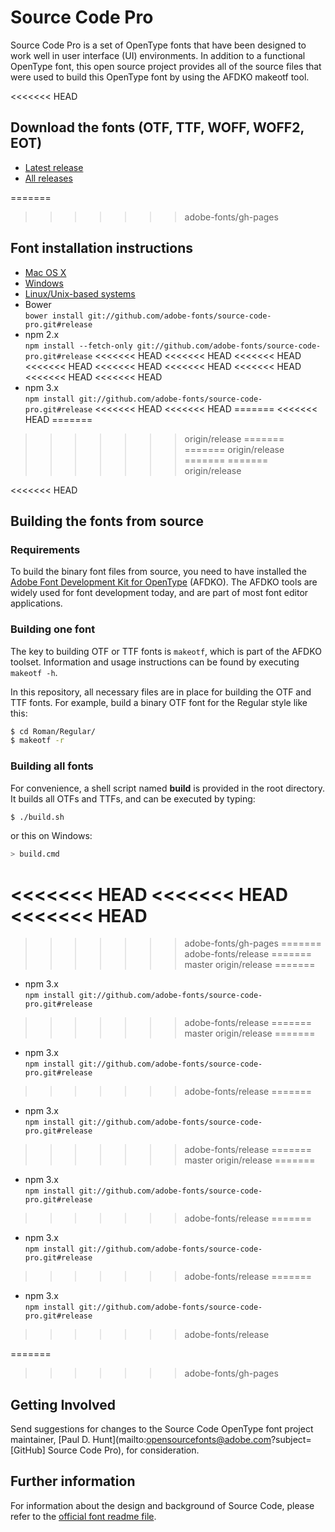 # Source Code Pro

Source Code Pro is a set of OpenType fonts that have been designed to work well
in user interface (UI) environments. In addition to a functional OpenType font, this open
source project provides all of the source files that were used to build this OpenType font
by using the AFDKO makeotf tool.

<<<<<<< HEAD
## Download the fonts (OTF, TTF, WOFF, WOFF2, EOT)

* [Latest release](../../releases/latest)
* [All releases](../../releases)

=======
>>>>>>> adobe-fonts/gh-pages
## Font installation instructions

* [Mac OS X](http://support.apple.com/kb/HT2509)
* [Windows](https://www.microsoft.com/en-us/Typography/TrueTypeInstall.aspx)
* [Linux/Unix-based systems](https://github.com/adobe-fonts/source-code-pro/issues/17#issuecomment-8967116)
* Bower<br/>
	`bower install git://github.com/adobe-fonts/source-code-pro.git#release`
* npm 2.x<br/>
	`npm install --fetch-only git://github.com/adobe-fonts/source-code-pro.git#release`
<<<<<<< HEAD
<<<<<<< HEAD
<<<<<<< HEAD
<<<<<<< HEAD
<<<<<<< HEAD
<<<<<<< HEAD
<<<<<<< HEAD
<<<<<<< HEAD
<<<<<<< HEAD
* npm 3.x<br/>
	`npm install git://github.com/adobe-fonts/source-code-pro.git#release`
<<<<<<< HEAD
<<<<<<< HEAD
=======
<<<<<<< HEAD
=======
>>>>>>> origin/release
=======
=======
>>>>>>> origin/release
=======
=======
>>>>>>> origin/release

<<<<<<< HEAD
## Building the fonts from source

### Requirements

To build the binary font files from source, you need to have installed the
[Adobe Font Development Kit for OpenType](http://www.adobe.com/devnet/opentype/afdko.html) (AFDKO). The AFDKO
tools are widely used for font development today, and are part of most font
editor applications.

### Building one font

The key to building OTF or TTF fonts is `makeotf`, which is part of the AFDKO toolset.
Information and usage instructions can be found by executing `makeotf -h`.

In this repository, all necessary files are in place for building the OTF and TTF fonts.
For example, build a binary OTF font for the Regular style like this:

```sh
$ cd Roman/Regular/
$ makeotf -r
```

### Building all fonts

For convenience, a shell script named **build** is provided in the root directory.
It builds all OTFs and TTFs, and can be executed by typing:

```sh
$ ./build.sh
```

or this on Windows:

```sh
> build.cmd
```
<<<<<<< HEAD
<<<<<<< HEAD
<<<<<<< HEAD
=======
>>>>>>> adobe-fonts/gh-pages
=======
>>>>>>> adobe-fonts/release
=======
>>>>>>> master
>>>>>>> origin/release
=======
* npm 3.x<br/>
	`npm install git://github.com/adobe-fonts/source-code-pro.git#release`
>>>>>>> adobe-fonts/release
=======
>>>>>>> master
>>>>>>> origin/release
=======
* npm 3.x<br/>
	`npm install git://github.com/adobe-fonts/source-code-pro.git#release`
>>>>>>> adobe-fonts/release
=======
* npm 3.x<br/>
	`npm install git://github.com/adobe-fonts/source-code-pro.git#release`
>>>>>>> adobe-fonts/release
=======
>>>>>>> master
>>>>>>> origin/release
=======
* npm 3.x<br/>
	`npm install git://github.com/adobe-fonts/source-code-pro.git#release`
>>>>>>> adobe-fonts/release
=======
* npm 3.x<br/>
	`npm install git://github.com/adobe-fonts/source-code-pro.git#release`
>>>>>>> adobe-fonts/release
=======
* npm 3.x<br/>
	`npm install git://github.com/adobe-fonts/source-code-pro.git#release`
>>>>>>> adobe-fonts/release

=======
>>>>>>> adobe-fonts/gh-pages
## Getting Involved

Send suggestions for changes to the Source Code OpenType font project maintainer, [Paul D. Hunt](mailto:opensourcefonts@adobe.com?subject=[GitHub] Source Code Pro), for consideration.

## Further information

For information about the design and background of Source Code, please refer to the [official font readme file](http://www.adobe.com/products/type/font-information/source-code-pro-readme.html).
